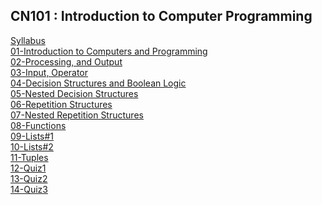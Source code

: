 ## CN101 : Introduction to Computer Programming

[Syllabus](https://github.com/sommedosa/CN101-TU156) </br>
[01-Introduction to Computers and Programming](https://github.com/sommedosa/01-Introduction-to-Computers-and-Programming) </br>
[02-Processing, and Output](https://github.com/sommedosa/02-Processing-and-Output) </br>
[03-Input, Operator](https://github.com/sommedosa/03-Input-Operator) </br>
[04-Decision Structures and Boolean Logic](https://github.com/sommedosa/04-Decision-Structures1) </br>
[05-Nested Decision Structures](https://github.com/sommedosa/05-Decision-Structures2) </br>
[06-Repetition Structures](https://github.com/sommedosa/06-Repetition1) </br>
[07-Nested Repetition Structures](https://github.com/sommedosa/07-Repetition2)  </br>
[08-Functions](https://github.com/sommedosa/08-Functions)  </br>
[09-Lists#1](https://github.com/sommedosa/09-List1)  </br>
[10-Lists#2](https://github.com/sommedosa/10-List2)  </br>
[11-Tuples](https://github.com/sommedosa/11-Tuple)  </br>
[12-Quiz1](https://github.com/sommedosa/12-Quiz1)  </br>
[13-Quiz2](https://github.com/sommedosa/13-Quiz2)  </br>
[14-Quiz3](https://github.com/sommedosa/14-Quiz3)  </br>
